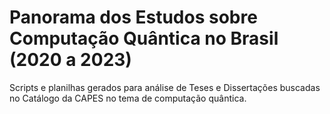 # Panorama dos Estudos sobre Computação Quântica no Brasil (2020 a 2023)

Scripts e planilhas gerados para análise de Teses e Dissertações buscadas no Catálogo da CAPES no tema de computação quântica.
